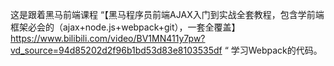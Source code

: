 这是跟着黑马前端课程 “【黑马程序员前端AJAX入门到实战全套教程，包含学前端框架必会的（ajax+node.js+webpack+git），一套全覆盖】https://www.bilibili.com/video/BV1MN411y7pw?vd_source=94d85202d2f96b1bd53d83e8103535df “ 学习Webpack的代码。
